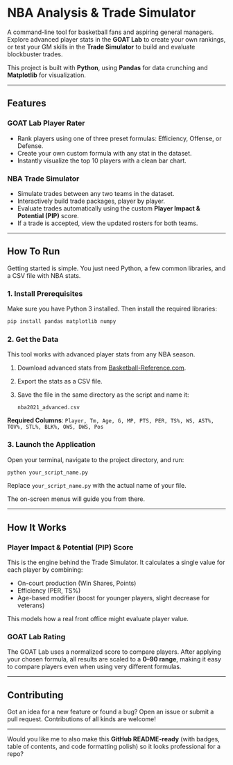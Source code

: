 # NBA Analysis & Trade Simulator

A command-line tool for basketball fans and aspiring general managers. Explore advanced player stats in the **GOAT Lab** to create your own rankings, or test your GM skills in the **Trade Simulator** to build and evaluate blockbuster trades.

This project is built with **Python**, using **Pandas** for data crunching and **Matplotlib** for visualization.

---

## Features

### GOAT Lab Player Rater

* Rank players using one of three preset formulas: Efficiency, Offense, or Defense.
* Create your own custom formula with any stat in the dataset.
* Instantly visualize the top 10 players with a clean bar chart.

### NBA Trade Simulator

* Simulate trades between any two teams in the dataset.
* Interactively build trade packages, player by player.
* Evaluate trades automatically using the custom **Player Impact & Potential (PIP)** score.
* If a trade is accepted, view the updated rosters for both teams.

---

## How To Run

Getting started is simple. You just need Python, a few common libraries, and a CSV file with NBA stats.

### 1. Install Prerequisites

Make sure you have Python 3 installed. Then install the required libraries:

```bash
pip install pandas matplotlib numpy
```

### 2. Get the Data

This tool works with advanced player stats from any NBA season.

1. Download advanced stats from [Basketball-Reference.com](https://www.basketball-reference.com/).
2. Export the stats as a CSV file.
3. Save the file in the same directory as the script and name it:

   ```
   nba2021_advanced.csv
   ```

**Required Columns**:
`Player, Tm, Age, G, MP, PTS, PER, TS%, WS, AST%, TOV%, STL%, BLK%, OWS, DWS, Pos`

### 3. Launch the Application

Open your terminal, navigate to the project directory, and run:

```bash
python your_script_name.py
```

Replace `your_script_name.py` with the actual name of your file.

The on-screen menus will guide you from there.

---

## How It Works

### Player Impact & Potential (PIP) Score

This is the engine behind the Trade Simulator. It calculates a single value for each player by combining:

* On-court production (Win Shares, Points)
* Efficiency (PER, TS%)
* Age-based modifier (boost for younger players, slight decrease for veterans)

This models how a real front office might evaluate player value.

### GOAT Lab Rating

The GOAT Lab uses a normalized score to compare players. After applying your chosen formula, all results are scaled to a **0–90 range**, making it easy to compare players even when using very different formulas.

---

## Contributing

Got an idea for a new feature or found a bug? Open an issue or submit a pull request. Contributions of all kinds are welcome!

---

Would you like me to also make this **GitHub README-ready** (with badges, table of contents, and code formatting polish) so it looks professional for a repo?

